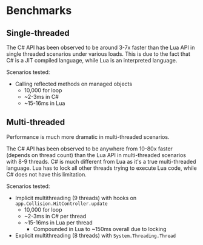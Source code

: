 # Benchmarks

## Single-threaded

The C# API has been observed to be around 3-7x faster than the Lua API in single threaded scenarios under various loads. This is due to the fact that C# is a JIT compiled language, while Lua is an interpreted language.

Scenarios tested:
* Calling reflected methods on managed objects
    * 10,000 for loop
    * ~2-3ms in C#
    * ~15-16ms in Lua

## Multi-threaded

Performance is much more dramatic in multi-threaded scenarios. 

The C# API has been observed to be anywhere from 10-80x faster (depends on thread count) than the Lua API in multi-threaded scenarios with 8-9 threads. C# is much different from Lua as it's a true multi-threaded language. Lua has to lock all other threads trying to execute Lua code, while C# does not have this limitation.

Scenarios tested:
* Implicit multithreading (9 threads) with hooks on `app.Collision.HitController.update`
    * 10,000 for loop
    * ~2-3ms in C# per thread
    * ~15-16ms in Lua per thread
        * Compounded in Lua to ~150ms overall due to locking
* Explicit multithreading (8 threads) with `System.Threading.Thread`